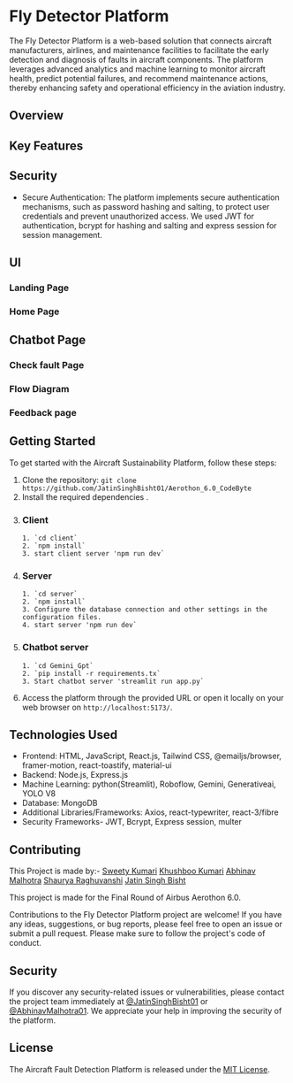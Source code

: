 # Fly Detector Platform

The Fly Detector Platform is a web-based solution that connects aircraft manufacturers, airlines, and maintenance facilities to facilitate the early detection and diagnosis of faults in aircraft components. The platform leverages advanced analytics and machine learning to monitor aircraft health, predict potential failures, and recommend maintenance actions, thereby enhancing safety and operational efficiency in the aviation industry.

## Overview



## Key Features



## Security

- Secure Authentication: The platform implements secure authentication mechanisms, such as password hashing and salting, to protect user credentials and prevent unauthorized access. We used JWT for authentication, bcrypt for hashing and salting and express session for session management.

## UI

### Landing Page

### Home Page

## Chatbot Page

### Check fault Page

### Flow Diagram

### Feedback page




## Getting Started

To get started with the Aircraft Sustainability Platform, follow these steps:

1. Clone the repository: `git clone https://github.com/JatinSinghBisht01/Aerothon_6.0_CodeByte`
2. Install the required dependencies .
3. ### Client
       1. `cd client`
       2. `npm install`
       3. start client server 'npm run dev`
   
4. ### Server 
       1. `cd server`
       2. `npm install`
       3. Configure the database connection and other settings in the configuration files.
       4. start server 'npm run dev`
5. ### Chatbot server
       1. `cd Gemini_Gpt`
       2. `pip install -r requirements.tx`
       3. Start chatbot server 'streamlit run app.py` 

7. Access the platform through the provided URL or open it locally on your web browser on `http://localhost:5173/`.

## Technologies Used

- Frontend: HTML, JavaScript, React.js, Tailwind CSS, @emailjs/browser, framer-motion, react-toastify, material-ui
- Backend: Node.js, Express.js
- Machine Learning: python(Streamlit), Roboflow, Gemini, Generativeai, YOLO V8
- Database: MongoDB
- Additional Libraries/Frameworks: Axios, react-typewriter, react-3/fibre
- Security Frameworks- JWT, Bcrypt, Express session, multer

## Contributing

This Project is made by:-
[Sweety Kumari](https://github.com/SWEETY1-KUMARI)
[Khushboo Kumari](https://github.com/khushboo9761)
[Abhinav Malhotra](https://github.com/abhinavmalhotra01)
[Shaurya Raghuvanshi](https://github.com/Sha007urya)
[Jatin Singh Bisht](https://github.com/JatinSinghBisht01)


This project is made for the Final Round of Airbus Aerothon 6.0.

Contributions to the Fly Detector Platform project are welcome! If you have any ideas, suggestions, or bug reports, please feel free to open an issue or submit a pull request. Please make sure to follow the project's code of conduct.

## Security

If you discover any security-related issues or vulnerabilities, please contact the project team immediately at [@JatinSinghBisht01](https://github.com/JatinSinghBisht01) or [@AbhinavMalhotra01](https://github.com/abhinavmalhotra01). We appreciate your help in improving the security of the platform.

## License

The Aircraft Fault Detection Platform is released under the [MIT License](LICENSE).
